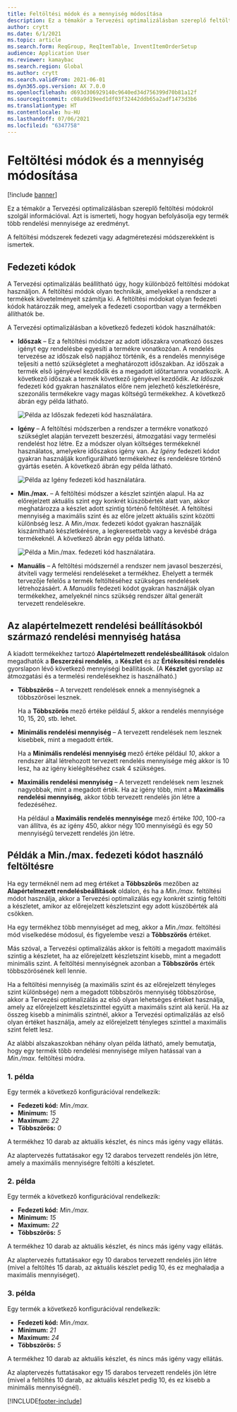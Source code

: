 ```yaml
---
title: Feltöltési módok és a mennyiség módosítása
description: Ez a témakör a Tervezési optimalizálásban szereplő feltöltési módokról szolgál információval. Azt is ismerteti, hogy hogyan befolyásolja egy termék több rendelési mennyisége az eredményt.
author: crytt
ms.date: 6/1/2021
ms.topic: article
ms.search.form: ReqGroup, ReqItemTable, InventItemOrderSetup
audience: Application User
ms.reviewer: kamaybac
ms.search.region: Global
ms.author: crytt
ms.search.validFrom: 2021-06-01
ms.dyn365.ops.version: AX 7.0.0
ms.openlocfilehash: d693d306929140c9640ed34d756399d70b81a12f
ms.sourcegitcommit: c08a9d19eed1df03f32442ddb65a2adf1473d3b6
ms.translationtype: HT
ms.contentlocale: hu-HU
ms.lasthandoff: 07/06/2021
ms.locfileid: "6347758"
---
```

# <a name="replenishment-methods-and-quantity-modification"></a>Feltöltési módok és a mennyiség módosítása

[!include [banner](../../includes/banner.md)]

Ez a témakör a Tervezési optimalizálásban szereplő feltöltési módokról szolgál információval. Azt is ismerteti, hogy hogyan befolyásolja egy termék több rendelési mennyisége az eredményt.

A feltöltési módszerek fedezeti vagy adagméretezési módszerekként is ismertek.

## <a name="coverage-codes"></a>Fedezeti kódok

A Tervezési optimalizálás beállítható úgy, hogy különböző feltöltési módokat használjon. A feltöltési módok olyan technikák, amelyekkel a rendszer a termékek követelményeit számítja ki. A feltöltési módokat olyan fedezeti kódok határozzák meg, amelyek a fedezeti csoportban vagy a termékben állíthatók be.

A Tervezési optimalizálásban a következő fedezeti kódok használhatók:

- **Időszak** – Ez a feltöltési módszer az adott időszakra vonatkozó összes igényt egy rendelésbe egyesíti a termékre vonatkozóan. A rendelés tervezése az időszak első napjához történik, és a rendelés mennyisége teljesíti a nettó szükségletet a meghatározott időszakban. Az időszak a termék első igényével kezdődik és a megadott időtartamra vonatkozik. A következő időszak a termék következő igényével kezdődik. Az *Időszak* fedezeti kód gyakran használatos előre nem jelezhető készletkérésre, szezonális termékekre vagy magas költségű termékekhez. A következő ábrán egy példa látható.

    ![Példa az Időszak fedezeti kód használatára.](./media/coverage-code-period.png "Példa az Időszak fedezeti kód használatára")

- **Igény** – A feltöltési módszerben a rendszer a termékre vonatkozó szükséglet alapján tervezett beszerzési, átmozgatási vagy termelési rendelést hoz létre. Ez a módszer olyan költséges termékeknél használatos, amelyekre időszakos igény van. Az *Igény* fedezeti kódot gyakran használják konfigurálható termékekhez és rendelésre történő gyártás esetén. A következő ábrán egy példa látható.

    ![Példa az Igény fedezeti kód használatára.](./media/coverage-code-requirement.png "Példa az Igény fedezeti kód használatára")

- **Min./max.** – A feltöltési módszer a készlet szintjén alapul. Ha az előrejelzett aktuális szint egy konkrét küszöbérték alatt van, akkor meghatározza a készlet adott szintig történő feltöltését. A feltöltési mennyiség a maximális szint és az előre jelzett aktuális szint közötti különbség lesz. A *Min./max.* fedezeti kódot gyakran használják kiszámítható készletkérésre, a legkeresettebb vagy a kevésbé drága termékeknél. A következő ábrán egy példa látható.

    ![Példa a Min./max. fedezeti kód használatára.](./media/coverage-code-min-max.png "Példa a Min./max. fedezeti kód használatára")

- **Manuális** – A feltöltési módszernél a rendszer nem javasol beszerzési, átviteli vagy termelési rendeléseket a termékhez. Ehelyett a termék tervezője felelős a termék feltöltéséhez szükséges rendelések létrehozásáért. A *Manuális* fedezeti kódot gyakran használják olyan termékekhez, amelyeknél nincs szükség rendszer által generált tervezett rendelésekre.

## <a name="impact-of-the-order-quantity-from-default-order-settings"></a>Az alapértelmezett rendelési beállításokból származó rendelési mennyiség hatása

A kiadott termékekhez tartozó **Alapértelmezett rendelésbeállítások** oldalon megadhatók a **Beszerzési rendelés**, a **Készlet** és az **Értékesítési rendelés** gyorslapon lévő következő mennyiségi beállítások. (A **Készlet** gyorslap az átmozgatási és a termelési rendelésekhez is használható.)

- **Többszörös** – A tervezett rendelések ennek a mennyiségnek a többszörösei lesznek.

    Ha a **Többszörös** mező értéke például *5*, akkor a rendelés mennyisége 10, 15, 20, stb. lehet.

- **Minimális rendelési mennyiség** – A tervezett rendelések nem lesznek kisebbek, mint a megadott érték.

    Ha a **Minimális rendelési mennyiség** mező értéke például *10*, akkor a rendszer által létrehozott tervezett rendelés mennyisége még akkor is 10 lesz, ha az igény kielégítéséhez csak 4 szükséges.

- **Maximális rendelési mennyiség** – A tervezett rendelések nem lesznek nagyobbak, mint a megadott érték. Ha az igény több, mint a **Maximális rendelési mennyiség**, akkor több tervezett rendelés jön létre a fedezéséhez.

    Ha például a **Maximális rendelés mennyisége** mező értéke *100*, 100-ra van állítva, és az igény 450, akkor négy 100 mennyiségű és egy 50 mennyiségű tervezett rendelés jön létre.

## <a name="examples-of-replenishment-that-use-the-minmax-coverage-code"></a>Példák a Min./max. fedezeti kódot használó feltöltésre

Ha egy terméknél nem ad meg értéket a **Többszörös** mezőben az **Alapértelmezett rendelésbeállítások** oldalon, és ha a *Min./max.* feltöltési módot használja, akkor a Tervezési optimalizálás egy konkrét szintig feltölti a készletet, amikor az előrejelzett készletszint egy adott küszöbérték alá csökken.

Ha egy termékhez több mennyiséget ad meg, akkor a *Min./max.* feltöltési mód viselkedése módosul, és figyelembe veszi a **Többszörös** értéket.

Más szóval, a Tervezési optimalizálás akkor is feltölti a megadott maximális szintig a készletet, ha az előrejelzett készletszint kisebb, mint a megadott minimális szint. A feltöltési mennyiségnek azonban a **Többszörös** érték többszörösének kell lennie.

Ha a feltöltési mennyiség (a maximális szint és az előrejelzett tényleges szint különbsége) nem a megadott többszörös mennyiség többszöröse, akkor a Tervezési optimalizálás az első olyan lehetséges értéket használja, amely az előrejelzett készletszinttel együtt a maximális szint alá kerül. Ha az összeg kisebb a minimális szintnél, akkor a Tervezési optimalizálás az első olyan értéket használja, amely az előrejelzett tényleges szinttel a maximális szint felett lesz.

Az alábbi alszakaszokban néhány olyan példa látható, amely bemutatja, hogy egy termék több rendelési mennyisége milyen hatással van a *Min./max.* feltöltési módra.

### <a name="example-1"></a>1. példa

Egy termék a következő konfigurációval rendelkezik:

- **Fedezeti kód:** *Min./max.*
- **Minimum:** *15*
- **Maximum:** *22*
- **Többszörös:** *0*

A termékhez 10 darab az aktuális készlet, és nincs más igény vagy ellátás.

Az alaptervezés futtatásakor egy 12 darabos tervezett rendelés jön létre, amely a maximális mennyiségre feltölti a készletet.

### <a name="example-2"></a>2. példa

Egy termék a következő konfigurációval rendelkezik:

- **Fedezeti kód:** *Min./max.*
- **Minimum:** *15*
- **Maximum:** *22*
- **Többszörös:** *5*

A termékhez 10 darab az aktuális készlet, és nincs más igény vagy ellátás.

Az alaptervezés futtatásakor egy 10 darabos tervezett rendelés jön létre (mivel a feltöltés 15 darab, az aktuális készlet pedig 10, és ez meghaladja a maximális mennyiséget).

### <a name="example-3"></a>3. példa

Egy termék a következő konfigurációval rendelkezik:

- **Fedezeti kód:** *Min./max.*
- **Minimum:** *21*
- **Maximum:** *24*
- **Többszörös:** *5*

A termékhez 10 darab az aktuális készlet, és nincs más igény vagy ellátás.

Az alaptervezés futtatásakor egy 15 darabos tervezett rendelés jön létre (mivel a feltöltés 10 darab, az aktuális készlet pedig 10, és ez kisebb a minimális mennyiségnél).

[!INCLUDE[footer-include](../../../includes/footer-banner.md)]
